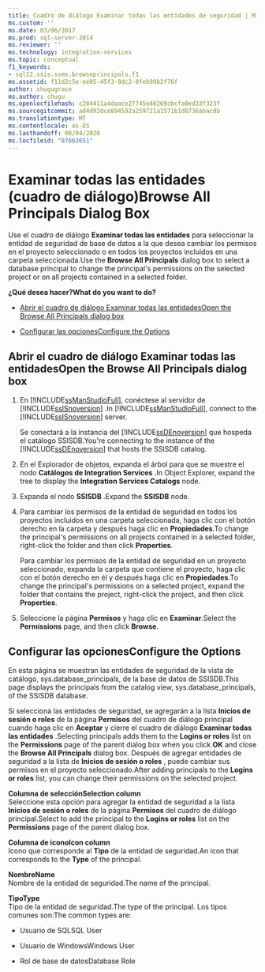 ```yaml
---
title: Cuadro de diálogo Examinar todas las entidades de seguridad | Microsoft Docs
ms.custom: ''
ms.date: 03/06/2017
ms.prod: sql-server-2014
ms.reviewer: ''
ms.technology: integration-services
ms.topic: conceptual
f1_keywords:
- sql12.ssis.ssms.browseprincipals.f1
ms.assetid: f11d2c5e-ee05-45f3-8dc2-0feb99b2f76f
author: chugugrace
ms.author: chugu
ms.openlocfilehash: c204411a4daace27745e46269cbcfa0ed33f323f
ms.sourcegitcommit: ad4d92dce894592a259721a1571b1d8736abacdb
ms.translationtype: MT
ms.contentlocale: es-ES
ms.lasthandoff: 08/04/2020
ms.locfileid: "87663651"
---
```

# <a name="browse-all-principals-dialog-box"></a><span data-ttu-id="fbb00-102">Examinar todas las entidades (cuadro de diálogo)</span><span class="sxs-lookup"><span data-stu-id="fbb00-102">Browse All Principals Dialog Box</span></span>
  <span data-ttu-id="fbb00-103">Use el cuadro de diálogo **Examinar todas las entidades** para seleccionar la entidad de seguridad de base de datos a la que desea cambiar los permisos en el proyecto seleccionado o en todos los proyectos incluidos en una carpeta seleccionada.</span><span class="sxs-lookup"><span data-stu-id="fbb00-103">Use the **Browse All Principals** dialog box to select a database principal to change the principal's permissions on the selected project or on all projects contained in a selected folder.</span></span>  
  
 <span data-ttu-id="fbb00-104">**¿Qué desea hacer?**</span><span class="sxs-lookup"><span data-stu-id="fbb00-104">**What do you want to do?**</span></span>  
  
-   [<span data-ttu-id="fbb00-105">Abrir el cuadro de diálogo Examinar todas las entidades</span><span class="sxs-lookup"><span data-stu-id="fbb00-105">Open the Browse All Principals dialog box</span></span>](#open_dialog)  
  
-   [<span data-ttu-id="fbb00-106">Configurar las opciones</span><span class="sxs-lookup"><span data-stu-id="fbb00-106">Configure the Options</span></span>](#options)  
  
##  <a name="open-the-browse-all-principals-dialog-box"></a><a name="open_dialog"></a> <span data-ttu-id="fbb00-107">Abrir el cuadro de diálogo Examinar todas las entidades</span><span class="sxs-lookup"><span data-stu-id="fbb00-107">Open the Browse All Principals dialog box</span></span>  
  
1.  <span data-ttu-id="fbb00-108">En [!INCLUDE[ssManStudioFull](../../includes/ssmanstudiofull-md.md)], conéctese al servidor de [!INCLUDE[ssISnoversion](../../includes/ssisnoversion-md.md)] .</span><span class="sxs-lookup"><span data-stu-id="fbb00-108">In [!INCLUDE[ssManStudioFull](../../includes/ssmanstudiofull-md.md)], connect to the [!INCLUDE[ssISnoversion](../../includes/ssisnoversion-md.md)] server.</span></span>  
  
     <span data-ttu-id="fbb00-109">Se conectará a la instancia del [!INCLUDE[ssDEnoversion](../../includes/ssdenoversion-md.md)] que hospeda el catálogo SSISDB.</span><span class="sxs-lookup"><span data-stu-id="fbb00-109">You're connecting to the instance of the [!INCLUDE[ssDEnoversion](../../includes/ssdenoversion-md.md)] that hosts the SSISDB catalog.</span></span>  
  
2.  <span data-ttu-id="fbb00-110">En el Explorador de objetos, expanda el árbol para que se muestre el nodo **Catálogos de Integration Services** .</span><span class="sxs-lookup"><span data-stu-id="fbb00-110">In Object Explorer, expand the tree to display the **Integration Services Catalogs** node.</span></span>  
  
3.  <span data-ttu-id="fbb00-111">Expanda el nodo **SSISDB** .</span><span class="sxs-lookup"><span data-stu-id="fbb00-111">Expand the **SSISDB** node.</span></span>  
  
4.  <span data-ttu-id="fbb00-112">Para cambiar los permisos de la entidad de seguridad en todos los proyectos incluidos en una carpeta seleccionada, haga clic con el botón derecho en la carpeta y después haga clic en **Propiedades**.</span><span class="sxs-lookup"><span data-stu-id="fbb00-112">To change the principal's permissions on all projects contained in a selected folder, right-click the folder and then click **Properties**.</span></span>  
  
     <span data-ttu-id="fbb00-113">Para cambiar los permisos de la entidad de seguridad en un proyecto seleccionado, expanda la carpeta que contiene el proyecto, haga clic con el botón derecho en él y después haga clic en **Propiedades**.</span><span class="sxs-lookup"><span data-stu-id="fbb00-113">To change the principal's permissions on a selected project, expand the folder that contains the project, right-click the project, and then click **Properties**.</span></span>  
  
5.  <span data-ttu-id="fbb00-114">Seleccione la página **Permisos** y haga clic en **Examinar**.</span><span class="sxs-lookup"><span data-stu-id="fbb00-114">Select the **Permissions** page, and then click **Browse**.</span></span>  
  
##  <a name="configure-the-options"></a><a name="options"></a> <span data-ttu-id="fbb00-115">Configurar las opciones</span><span class="sxs-lookup"><span data-stu-id="fbb00-115">Configure the Options</span></span>  
 <span data-ttu-id="fbb00-116">En esta página se muestran las entidades de seguridad de la vista de catálogo, sys.database_principals, de la base de datos de SSISDB.</span><span class="sxs-lookup"><span data-stu-id="fbb00-116">This page displays the principals from the catalog view, sys.database_principals, of the SSISDB database.</span></span>  
  
 <span data-ttu-id="fbb00-117">Si selecciona las entidades de seguridad, se agregarán a la lista **Inicios de sesión o roles** de la página **Permisos** del cuadro de diálogo principal cuando haga clic en **Aceptar** y cierre el cuadro de diálogo **Examinar todas las entidades** .</span><span class="sxs-lookup"><span data-stu-id="fbb00-117">Selecting principals adds them to the **Logins or roles** list on the **Permissions** page of the parent dialog box when you click **OK** and close the **Browse All Principals** dialog box.</span></span> <span data-ttu-id="fbb00-118">Después de agregar entidades de seguridad a la lista de **Inicios de sesión o roles** , puede cambiar sus permisos en el proyecto seleccionado.</span><span class="sxs-lookup"><span data-stu-id="fbb00-118">After adding principals to the **Logins or roles** list, you can change their permissions on the selected project.</span></span>  
  
 <span data-ttu-id="fbb00-119">**Columna de selección**</span><span class="sxs-lookup"><span data-stu-id="fbb00-119">**Selection column**</span></span>  
 <span data-ttu-id="fbb00-120">Seleccione esta opción para agregar la entidad de seguridad a la lista **Inicios de sesión o roles** de la página **Permisos** del cuadro de diálogo principal.</span><span class="sxs-lookup"><span data-stu-id="fbb00-120">Select to add the principal to the **Logins or roles** list on the **Permissions** page of the parent dialog box.</span></span>  
  
 <span data-ttu-id="fbb00-121">**Columna de icono**</span><span class="sxs-lookup"><span data-stu-id="fbb00-121">**Icon column**</span></span>  
 <span data-ttu-id="fbb00-122">Icono que corresponde al **Tipo** de la entidad de seguridad.</span><span class="sxs-lookup"><span data-stu-id="fbb00-122">An icon that corresponds to the **Type** of the principal.</span></span>  
  
 <span data-ttu-id="fbb00-123">**Nombre**</span><span class="sxs-lookup"><span data-stu-id="fbb00-123">**Name**</span></span>  
 <span data-ttu-id="fbb00-124">Nombre de la entidad de seguridad.</span><span class="sxs-lookup"><span data-stu-id="fbb00-124">The name of the principal.</span></span>  
  
 <span data-ttu-id="fbb00-125">**Tipo**</span><span class="sxs-lookup"><span data-stu-id="fbb00-125">**Type**</span></span>  
 <span data-ttu-id="fbb00-126">Tipo de la entidad de seguridad.</span><span class="sxs-lookup"><span data-stu-id="fbb00-126">The type of the principal.</span></span> <span data-ttu-id="fbb00-127">Los tipos comunes son:</span><span class="sxs-lookup"><span data-stu-id="fbb00-127">The common types are:</span></span>  
  
-   <span data-ttu-id="fbb00-128">Usuario de SQL</span><span class="sxs-lookup"><span data-stu-id="fbb00-128">SQL User</span></span>  
  
-   <span data-ttu-id="fbb00-129">Usuario de Windows</span><span class="sxs-lookup"><span data-stu-id="fbb00-129">Windows User</span></span>  
  
-   <span data-ttu-id="fbb00-130">Rol de base de datos</span><span class="sxs-lookup"><span data-stu-id="fbb00-130">Database Role</span></span>  
  
  
